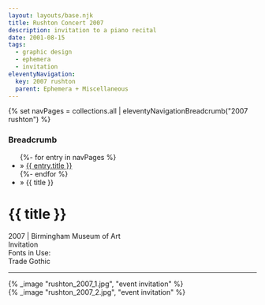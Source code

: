 ```yaml
---
layout: layouts/base.njk
title: Rushton Concert 2007
description: invitation to a piano recital
date: 2001-08-15
tags:
  - graphic design
  - ephemera
  - invitation
eleventyNavigation:
  key: 2007 rushton
  parent: Ephemera + Miscellaneous
---
```

{% set navPages = collections.all | eleventyNavigationBreadcrumb("2007 rushton") %}
<div class="breadcrumb">
    <h3 class="visually-hidden">Breadcrumb</h3>
	<ul class="nav">
            {%- for entry in navPages %}
		<li class="nav-item"{% if entry.url == page.url %} class="active-breadcrumb"{% endif %}> » <a href="{{ entry.url }}">{{ entry.title }}</a></li>
  	    	{%- endfor %}
	    <li class="nav-item"><active-breadcrumb>» {{ title }}</active-breadcrumb></li>
	</ul>
</div>
<div class="container">
	<div class="row"></div>
	<div class="row">
		<div class="col-4 col-4-md col-4-lg">
			<h1>{{ title }}</h1>
			<figcaption>2007 | Birmingham Museum of Art</figcaption>
			<figcaption>Invitation</figcaption>
			<figcaption>Fonts in Use:</br>Trade Gothic</figcaption>
            <hr>
		</div>
		<div class="col"></div>
        <div class="col-6 col-6-md col-6-lg">
			{% _image "rushton_2007_1.jpg", "event invitation" %}
			</br>
			{% _image "rushton_2007_2.jpg", "event invitation" %}
		</div>
	</div>
</div>